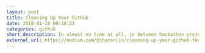```yaml
---
layout: post
title: Cleaning Up Your GitHub
date: 2018-01-16 00:18:23
categories: github
short_description: In almost no time at all, in between hackathon projects, side projects, forked repositories, collaborations, and classwork, I had accumulated over 100 repositories on my profile.
external_url: https://medium.com/@sharonlin/cleaning-up-your-github-fedaf9e7cef2
---
```


